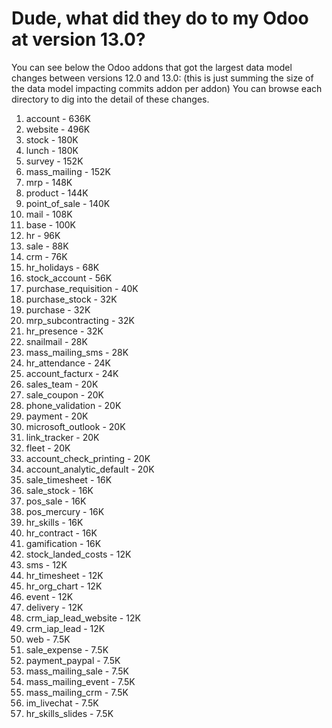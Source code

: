 # Dude, what did they do to my Odoo at version 13.0?

You can see below the Odoo addons that got the largest data model changes between versions 12.0 and 13.0:
(this is just summing the size of the data model impacting commits addon per addon)
You can browse each directory to dig into the detail of these changes.

1. account - 636K
2. website - 496K
3. stock - 180K
4. lunch - 180K
5. survey - 152K
6. mass_mailing - 152K
7. mrp - 148K
8. product - 144K
9. point_of_sale - 140K
10. mail - 108K
11. base - 100K
12. hr - 96K
13. sale - 88K
14. crm - 76K
15. hr_holidays - 68K
16. stock_account - 56K
17. purchase_requisition - 40K
18. purchase_stock - 32K
19. purchase - 32K
20. mrp_subcontracting - 32K
21. hr_presence - 32K
22. snailmail - 28K
23. mass_mailing_sms - 28K
24. hr_attendance - 24K
25. account_facturx - 24K
26. sales_team - 20K
27. sale_coupon - 20K
28. phone_validation - 20K
29. payment - 20K
30. microsoft_outlook - 20K
31. link_tracker - 20K
32. fleet - 20K
33. account_check_printing - 20K
34. account_analytic_default - 20K
35. sale_timesheet - 16K
36. sale_stock - 16K
37. pos_sale - 16K
38. pos_mercury - 16K
39. hr_skills - 16K
40. hr_contract - 16K
41. gamification - 16K
42. stock_landed_costs - 12K
43. sms - 12K
44. hr_timesheet - 12K
45. hr_org_chart - 12K
46. event - 12K
47. delivery - 12K
48. crm_iap_lead_website - 12K
49. crm_iap_lead - 12K
50. web - 7.5K
51. sale_expense - 7.5K
52. payment_paypal - 7.5K
53. mass_mailing_sale - 7.5K
54. mass_mailing_event - 7.5K
55. mass_mailing_crm - 7.5K
56. im_livechat - 7.5K
57. hr_skills_slides - 7.5K
